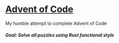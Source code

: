 # [Advent of Code](https://adventofcode.com)
My humble attempt to complete Advent of Code

##### Goal: Solve all puzzles using Rust functional style
